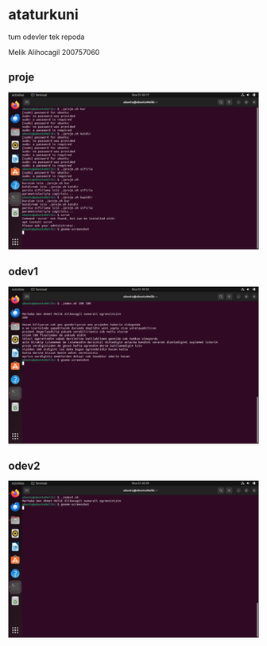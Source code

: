 # ataturkuni
tum odevler tek repoda

Melik Alihocagil
200757060

## proje
![proje](https://github.com/melikalihocagil/ataturkuni/blob/main/Screenshot%20from%202024-01-23%2002-17-21.png)

## odev1
![odev1](https://github.com/melikalihocagil/ataturkuni/blob/main/Screenshot%20from%202024-01-23%2002-32-57.png)

## odev2
![odev2](https://github.com/melikalihocagil/ataturkuni/blob/main/Screenshot%20from%202024-01-23%2002-39-18.png)

